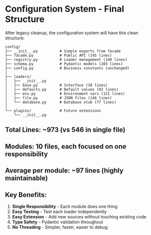 # Configuration System - Final Structure

After legacy cleanup, the configuration system will have this clean structure:

```
config/
├── __init__.py          # Simple exports from facade
├── facade.py            # Public API (145 lines)
├── registry.py          # Loader management (149 lines)
├── schema.py            # Pydantic models (203 lines)
├── config.py            # Business constants (unchanged)
│
├── loaders/
│   ├── __init__.py
│   ├── base.py          # Interface (38 lines)
│   ├── defaults.py      # Default values (92 lines)
│   ├── env.py           # Environment vars (121 lines)
│   ├── file.py          # JSON files (148 lines)
│   └── database.py      # Database stub (77 lines)
│
└── plugins/             # Future extensions
    └── __init__.py
```

## Total Lines: ~973 (vs 546 in single file)
## Modules: 10 files, each focused on one responsibility
## Average per module: ~97 lines (highly maintainable)

## Key Benefits:
1. **Single Responsibility** - Each module does one thing
2. **Easy Testing** - Test each loader independently  
3. **Easy Extension** - Add new sources without touching existing code
4. **Type Safety** - Pydantic validation throughout
5. **No Threading** - Simpler, faster, easier to debug